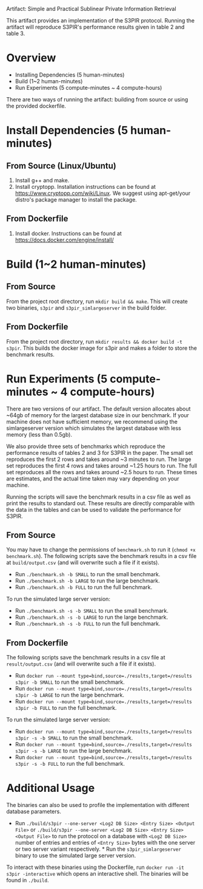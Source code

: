 Artifact: Simple and Practical Sublinear Private Information Retrieval

This artifact provides an implementation of the S3PIR protocol. Running the artifact will reproduce S3PIR's performance results given in table 2 and table 3.

# Overview
* Installing Dependencies (5 human-minutes)
* Build (1~2 human-minutes)
* Run Experiments (5 compute-minutes ~ 4 compute-hours)

There are two ways of running the artifact: building from source or using the provided dockerfile. 

# Install Dependencies (5 human-minutes)

## From Source (Linux/Ubuntu)
  1. Install g++ and make.
  2. Install cryptopp. Installation instructions can be found at https://www.cryptopp.com/wiki/Linux. We suggest using apt-get/your distro's package manager to install the package. 

## From Dockerfile
  1. Install docker. Instructions can be found at https://docs.docker.com/engine/install/

# Build (1~2 human-minutes)

## From Source
From the project root directory, run `mkdir build && make`. This will create two binaries, `s3pir` and `s3pir_simlargeserver` in the build folder. 

## From Dockerfile
From the project root directory, run `mkdir results && docker build -t s3pir`. This builds the docker image for s3pir and makes a folder to store the benchmark results. 

# Run Experiments (5 compute-minutes ~ 4 compute-hours)
There are two versions of our artifact. The default version allocates about ~64gb of memory for the largest database size in our benchmark. If your machine does not have sufficient memory, we recommend using the simlargeserver version which simulates the largest database with less memory (less than 0.5gb). 

We also provide three sets of benchmarks which reproduce the performance results of tables 2 and 3 for S3PIR in the paper. 
The small set reproduces the first 2 rows and takes around ~3 minutes to run. 
The large set reproduces the first 4 rows and takes around ~1.25 hours to run.
The full set reproduces all the rows and takes around ~2.5 hours to run. These times are estimates, and the actual time taken may vary depending on your machine.

Running the scripts will save the benchmark results in a csv file as well as print the results to standard out. These results are directly comparable with the data in the tables and can be used to validate the performance for S3PIR.

## From Source
You may have to change the permissions of `benchmark.sh` to run it (`chmod +x benchmark.sh`). The following scripts save the benchmark results in a csv file at `build/output.csv` (and will overwrite such a file if it exists). 

* Run `./benchmark.sh -b SMALL` to run the small benchmark.
* Run `./benchmark.sh -b LARGE` to run the large benchmark.
* Run `./benchmark.sh -b FULL` to run the full benchmark.

To run the simulated large server version:
* Run `./benchmark.sh -s -b SMALL` to run the small benchmark.
* Run `./benchmark.sh -s -b LARGE` to run the large benchmark.
* Run `./benchmark.sh -s -b FULL` to run the full benchmark.

## From Dockerfile
The following scripts save the benchmark results in a csv file at `result/output.csv` (and will overwrite such a file if it exists).

* Run `docker run --mount type=bind,source=./results,target=/results s3pir -b SMALL` to run the small benchmark.
* Run `docker run --mount type=bind,source=./results,target=/results s3pir -b LARGE` to run the large benchmark.
* Run `docker run --mount type=bind,source=./results,target=/results s3pir -b FULL` to run the full benchmark.

To run the simulated large server version:
* Run `docker run --mount type=bind,source=./results,target=/results s3pir -s -b SMALL` to run the small benchmark.
* Run `docker run --mount type=bind,source=./results,target=/results s3pir -s -b LARGE` to run the large benchmark.
* Run `docker run --mount type=bind,source=./results,target=/results s3pir -s -b FULL` to run the full benchmark.

# Additional Usage
The binaries can also be used to profile the implementation with different database parameters.

* Run `./build/s3pir --one-server <Log2 DB Size> <Entry Size> <Output File>` or 
`./build/s3pir --one-server <Log2 DB Size> <Entry Size> <Output File>` to run the protocol on a database with `<Log2 DB Size>` number of entries and entries of `<Entry Size>` bytes with the one server or two server variant respectively. * Run the `s3pir_simlargeserver` binary to use the simulated large server version.

To interact with these binaries using the Dockerfile, run `docker run -it s3pir -interactive` which opens an interactive shell. The binaries will be found in `./build`.

